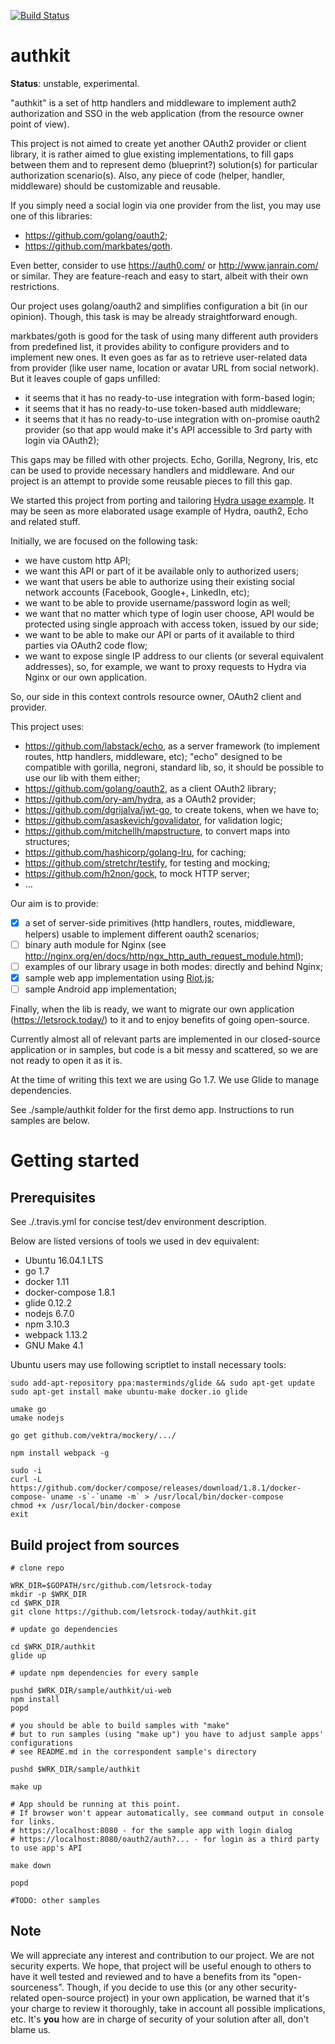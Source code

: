 [![Build Status](https://travis-ci.org/letsrock-today/authkit.svg?branch=master)](https://travis-ci.org/letsrock-today/authkit)

# authkit

__Status__: unstable, experimental.

"authkit" is a set of http handlers and middleware to implement auth2
authorization and SSO in the web application (from the resource owner point of view).

This project is not aimed to create yet another OAuth2 provider or client
library, it is rather aimed to glue existing implementations, to fill gaps
between them and to represent demo (blueprint?) solution(s) for particular
authorization scenario(s). Also, any piece of code (helper, handler, middleware)
should be customizable and reusable.

If you simply need a social login via one provider from the list, you may use
one of this libraries:
- https://github.com/golang/oauth2;
- https://github.com/markbates/goth.

Even better, consider to use https://auth0.com/ or http://www.janrain.com/ or similar.
They are feature-reach and easy to start, albeit with their own restrictions.

Our project uses golang/oauth2 and simplifies configuration a bit
(in our opinion). Though, this task is may be already straightforward enough.

markbates/goth is good for the task of using many different auth providers from
predefined list, it provides ability to configure providers and to implement
new ones. It even goes as far as to retrieve user-related data from provider
(like user name, location or avatar URL from social network). But it leaves
couple of gaps unfilled:
- it seems that it has no ready-to-use integration with form-based login;
- it seems that it has no ready-to-use token-based auth middleware;
- it seems that it has no ready-to-use integration with on-promise
  oauth2 provider (so that app would make it's API accessible to 3rd party
  with login via OAuth2);

This gaps may be filled with other projects. Echo, Gorilla, Negrony, Iris, etc
can be used to provide necessary handlers and middleware. And our project is an
attempt to provide some reusable pieces to fill this gap.

We started this project from porting and tailoring
[Hydra usage example](https://github.com/ory-am/hydra-idp-react). It may be seen
as more elaborated usage example of Hydra, oauth2, Echo and related stuff.

Initially, we are focused on the following task:

- we have custom http API;
- we want this API or part of it be available only to authorized users;
- we want that users be able to authorize using their existing social network
  accounts (Facebook, Google+, LinkedIn, etc);
- we want to be able to provide username/password login as well;
- we want that no matter which type of login user choose, API would be protected
  using single approach with access token, issued by our side;
- we want to be able to make our API or parts of it available to third parties
  via OAuth2 code flow;
- we want to expose single IP address to our clients (or several equivalent
  addresses), so, for example, we want to proxy requests to Hydra via Nginx or
  our own application.

So, our side in this context controls resource owner, OAuth2 client and provider.

This project uses:

- https://github.com/labstack/echo, as a server framework (to implement routes,
  http handlers, middleware, etc); "echo" designed to be compatible with
  gorilla, negroni, standard lib, so, it should be possible to use our lib
  with them either;
- https://github.com/golang/oauth2, as a client OAuth2 library;
- https://github.com/ory-am/hydra, as a OAuth2 provider;
- https://github.com/dgrijalva/jwt-go, to create tokens, when we have to;
- https://github.com/asaskevich/govalidator, for validation logic;
- https://github.com/mitchellh/mapstructure, to convert maps into structures;
- https://github.com/hashicorp/golang-lru, for caching;
- https://github.com/stretchr/testify, for testing and mocking;
- https://github.com/h2non/gock, to mock HTTP server;
- ...

Our aim is to provide:

- [x] a set of server-side primitives (http handlers, routes, middleware, helpers)
      usable to implement different oauth2 scenarios;
- [ ] binary auth module for Nginx (see http://nginx.org/en/docs/http/ngx_http_auth_request_module.html);
- [ ] examples of our library usage in both modes: directly and behind Nginx;
- [x] sample web app implementation using [Riot.js](http://riotjs.com/);
- [ ] sample Android app implementation;

Finally, when the lib is ready, we want to migrate our own application
(https://letsrock.today/) to it and to enjoy benefits of going open-source.

Currently almost all of relevant parts are implemented in our closed-source
application or in samples, but code is a bit messy and scattered, so we are not
ready to open it as it is.

At the time of writing this text we are using Go 1.7.
We use Glide to manage dependencies.

See ./sample/authkit folder for the first demo app. Instructions to run samples
are below.


# Getting started

## Prerequisites

See ./.travis.yml for concise test/dev environment description.

Below are listed versions of tools we used in dev equivalent:

- Ubuntu 16.04.1 LTS
- go 1.7
- docker 1.11
- docker-compose 1.8.1
- glide 0.12.2
- nodejs 6.7.0
- npm 3.10.3
- webpack 1.13.2
- GNU Make 4.1

Ubuntu users may use following scriptlet to install necessary tools:


```
sudo add-apt-repository ppa:masterminds/glide && sudo apt-get update
sudo apt-get install make ubuntu-make docker.io glide

umake go
umake nodejs

go get github.com/vektra/mockery/.../

npm install webpack -g

sudo -i
curl -L https://github.com/docker/compose/releases/download/1.8.1/docker-compose-`uname -s`-`uname -m` > /usr/local/bin/docker-compose
chmod +x /usr/local/bin/docker-compose
exit
```


## Build project from sources

```
# clone repo

WRK_DIR=$GOPATH/src/github.com/letsrock-today
mkdir -p $WRK_DIR
cd $WRK_DIR
git clone https://github.com/letsrock-today/authkit.git

# update go dependencies

cd $WRK_DIR/authkit
glide up

# update npm dependencies for every sample

pushd $WRK_DIR/sample/authkit/ui-web
npm install
popd

# you should be able to build samples with "make"
# but to run samples (using "make up") you have to adjust sample apps' configurations
# see README.md in the correspondent sample's directory

pushd $WRK_DIR/sample/authkit

make up

# App should be running at this point.
# If browser won't appear automatically, see command output in console for links.
# https://localhost:8080 - for the sample app with login dialog
# https://localhost:8080/oauth2/auth?... - for login as a third party to use app's API

make down

popd

#TODO: other samples

```

## Note

We will appreciate any interest and contribution to our project. We are not
security experts. We hope, that project will be useful enough to others to
have it well tested and reviewed and to have a benefits from its
"open-sourceness". Though, if you decide to use this (or any other
security-related open-source project) in your own application, be warned that
it's your charge to review it thoroughly, take in account all possible
implications, etc. It's **you** how are in charge of security of your
solution after all, don't blame us.
